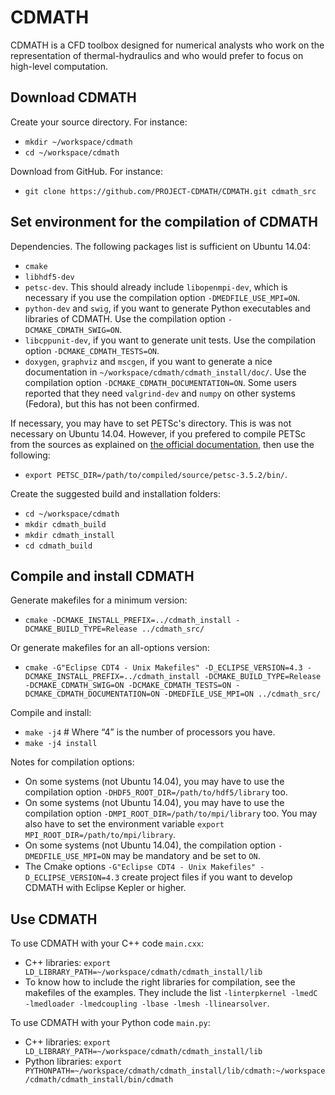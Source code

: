 CDMATH
======

CDMATH is a CFD toolbox designed for numerical analysts who work on the representation of thermal-hydraulics and who would prefer to focus on high-level computation.


Download CDMATH
---------------
Create your source directory. For instance:
* `mkdir ~/workspace/cdmath`
* `cd ~/workspace/cdmath`

Download from GitHub. For instance:
* `git clone https://github.com/PROJECT-CDMATH/CDMATH.git cdmath_src`


Set environment for the compilation of CDMATH
---------------------------------------------
Dependencies. The following packages list is sufficient on Ubuntu 14.04:
 - `cmake`
 - `libhdf5-dev`
 - `petsc-dev`. This should already include `libopenmpi-dev`, which is necessary if you use the compilation option `-DMEDFILE_USE_MPI=ON`.
 - `python-dev` and `swig`, if you want to generate Python executables and libraries of CDMATH. Use the compilation option `-DCMAKE_CDMATH_SWIG=ON`.
 - `libcppunit-dev`, if you want to generate unit tests. Use the compilation option `-DCMAKE_CDMATH_TESTS=ON`.
 - `doxygen`, `graphviz` and `mscgen`, if you want to generate a nice documentation in `~/workspace/cdmath/cdmath_install/doc/`. Use the compilation option `-DCMAKE_CDMATH_DOCUMENTATION=ON`.
Some users reported that they need `valgrind-dev` and `numpy` on other systems (Fedora), but this has not been confirmed.

If necessary, you may have to set PETSc's directory. This is was not necessary on Ubuntu 14.04. However, if you prefered to compile PETSc from the sources as explained on [the official documentation](http://www.mcs.anl.gov/petsc/documentation/installation.html), then use the following:
* `export PETSC_DIR=/path/to/compiled/source/petsc-3.5.2/bin/`.

Create the suggested build and installation folders:
* `cd ~/workspace/cdmath`
* `mkdir cdmath_build`
* `mkdir cdmath_install`
* `cd cdmath_build`


Compile and install CDMATH
--------------------------
Generate makefiles for a minimum version:
* `cmake -DCMAKE_INSTALL_PREFIX=../cdmath_install -DCMAKE_BUILD_TYPE=Release ../cdmath_src/`

Or generate makefiles for an all-options version:
* `cmake -G"Eclipse CDT4 - Unix Makefiles" -D_ECLIPSE_VERSION=4.3 -DCMAKE_INSTALL_PREFIX=../cdmath_install -DCMAKE_BUILD_TYPE=Release -DCMAKE_CDMATH_SWIG=ON -DCMAKE_CDMATH_TESTS=ON -DCMAKE_CDMATH_DOCUMENTATION=ON -DMEDFILE_USE_MPI=ON ../cdmath_src/`

Compile and install:
* `make -j4` # Where “4” is the number of processors you have.
* `make -j4 install`

Notes for compilation options:
* On some systems (not Ubuntu 14.04), you may have to use the compilation option `-DHDF5_ROOT_DIR=/path/to/hdf5/library` too.
* On some systems (not Ubuntu 14.04), you may have to use the compilation option `-DMPI_ROOT_DIR=/path/to/mpi/library` too. You may also have to set the environment variable `export MPI_ROOT_DIR=/path/to/mpi/library`.
* On some systems (not Ubuntu 14.04), the compilation option `-DMEDFILE_USE_MPI=ON` may be mandatory and be set to `ON`.
* The Cmake options `-G"Eclipse CDT4 - Unix Makefiles" -D_ECLIPSE_VERSION=4.3` create project files if you want to develop CDMATH with Eclipse Kepler or higher.


Use CDMATH
----------
To use CDMATH with your C++ code `main.cxx`:
 * C++ libraries: `export LD_LIBRARY_PATH=~/workspace/cdmath/cdmath_install/lib`
 * To know how to include the right libraries for compilation, see the makefiles of the examples. They include the list `-linterpkernel -lmedC -lmedloader -lmedcoupling -lbase -lmesh -llinearsolver`.

To use CDMATH with your Python code `main.py`:
 * C++ libraries: `export LD_LIBRARY_PATH=~/workspace/cdmath/cdmath_install/lib`
 * Python libraries: `export PYTHONPATH=~/workspace/cdmath/cdmath_install/lib/cdmath:~/workspace/cdmath/cdmath_install/bin/cdmath`


